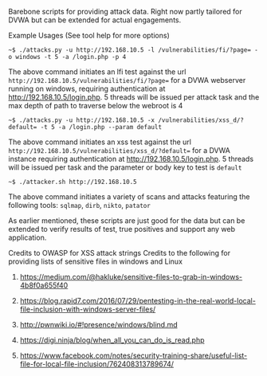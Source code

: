 Barebone scripts for providing attack data. Right now partly tailored for DVWA but can be extended for actual engagements.

Example Usages (See tool help for more options)

`~$ ./attacks.py -u http://192.168.10.5 -l /vulnerabilities/fi/?page= -o windows -t 5 -a /login.php -p 4`

The above command initiates an lfi test against the url `http://192.168.10.5/vulnerabilities/fi/?page=` for a DVWA webserver running on windows, requiring authentication at http://192.168.10.5/login.php. 5 threads will be issued per attack task and the max depth of path to traverse below the webroot is 4

`~$ ./attacks.py -u http://192.168.10.5 -x /vulnerabilities/xss_d/?default= -t 5 -a /login.php --param default`

The above command initiates an xss test against the url `http://192.168.10.5/vulnerabilities/xss_d/?default=` for a DVWA instance requiring authentication at http://192.168.10.5/login.php. 5 threads will be issued per task and the parameter or body key to test is `default`

`~$ ./attacker.sh http://192.168.10.5`

The above command initiates a variety of scans and attacks featuring the following tools: `sqlmap`, `dirb`, `nikto`, `patator`

As earlier mentioned, these scripts are just good for the data but can be extended to verify results of test, true positives and support any web application.

Credits to OWASP for XSS attack strings
Credits to the following for providing lists of sensitive files in windows and Linux

1. https://medium.com/@hakluke/sensitive-files-to-grab-in-windows-4b8f0a655f40

2. https://blog.rapid7.com/2016/07/29/pentesting-in-the-real-world-local-file-inclusion-with-windows-server-files/

3. http://pwnwiki.io/#!presence/windows/blind.md

4. https://digi.ninja/blog/when_all_you_can_do_is_read.php

5. https://www.facebook.com/notes/security-training-share/useful-list-file-for-local-file-inclusion/762408313789674/
